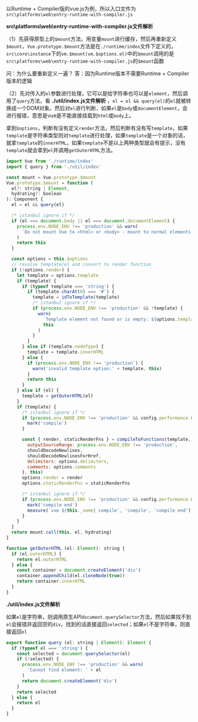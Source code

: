 
以Runtime + Compiler版的vue.js为例，所以入口文件为`src\platforms\web\entry-runtime-with-compiler.js`

**src\platforms\web\entry-runtime-with-compiler.js文件解析**

（1）先获得原型上的`$mount`方法，用变量`mount`进行缓存，然后再重新定义`$mount`，`Vue.prototype.$mount`方法是在`./runtime/index`文件下定义的，`src\core\instance`下的`vm.$mount(vm.$options.el)`中的`$mount`调用的是`src\platforms\web\entry-runtime-with-compiler.js`的`$mount`函数

问：为什么要重新定义一遍？
答：因为Runtime版本不需要Runtime + Compiler版本的逻辑

（2）先对传入的`el`参数进行处理，它可以是给字符串也可以是`element`，然后调用了`query`方法，看 **./util/index.js文件解析** ，`el = el && query(el)`的`el`就被转换成一个DOM对象。然后对`el`进行判断，如果`el`是`body`或`documentElement`，会进行报错，意思是vue是不能直接挂载到`html`或`body`上。

拿到`$options`，判断有没有定义`render`方法，然后判断有没有写`template`，如果`template`是字符串类型则对`template`进行处理，如果`template`是一个对象的话，就拿`template`的`innerHTML`，如果`template`不是以上两种类型就会有提示，没有`template`就会拿到`el`并调用`getOuterHTML`方法。


```javascript
import Vue from './runtime/index'
import { query } from './util/index'

const mount = Vue.prototype.$mount
Vue.prototype.$mount = function (
  el?: string | Element,
  hydrating?: boolean
): Component {
  el = el && query(el)

  /* istanbul ignore if */
  if (el === document.body || el === document.documentElement) {
    process.env.NODE_ENV !== 'production' && warn(
      `Do not mount Vue to <html> or <body> - mount to normal elements instead.`
    )
    return this
  }

  const options = this.$options
  // resolve template/el and convert to render function
  if (!options.render) {
    let template = options.template
    if (template) {
      if (typeof template === 'string') {
        if (template.charAt(0) === '#') {
          template = idToTemplate(template)
          /* istanbul ignore if */
          if (process.env.NODE_ENV !== 'production' && !template) {
            warn(
              `Template element not found or is empty: ${options.template}`,
              this
            )
          }
        }
      } else if (template.nodeType) {
        template = template.innerHTML
      } else {
        if (process.env.NODE_ENV !== 'production') {
          warn('invalid template option:' + template, this)
        }
        return this
      }
    } else if (el) {
      template = getOuterHTML(el)
    }
    if (template) {
      /* istanbul ignore if */
      if (process.env.NODE_ENV !== 'production' && config.performance && mark) {
        mark('compile')
      }

      const { render, staticRenderFns } = compileToFunctions(template, {
        outputSourceRange: process.env.NODE_ENV !== 'production',
        shouldDecodeNewlines,
        shouldDecodeNewlinesForHref,
        delimiters: options.delimiters,
        comments: options.comments
      }, this)
      options.render = render
      options.staticRenderFns = staticRenderFns

      /* istanbul ignore if */
      if (process.env.NODE_ENV !== 'production' && config.performance && mark) {
        mark('compile end')
        measure(`vue ${this._name} compile`, 'compile', 'compile end')
      }
    }
  }
  return mount.call(this, el, hydrating)
}

function getOuterHTML (el: Element): string {
  if (el.outerHTML) {
    return el.outerHTML
  } else {
    const container = document.createElement('div')
    container.appendChild(el.cloneNode(true))
    return container.innerHTML
  }
}
```

**./util/index.js文件解析**

如果`el`是字符串，则调用原生API`document.querySelector`方法，然后如果找不到`el`会报错并返回空的`div`，找到的话直接返回`selected`；如果`el`不是字符串，则直接返回`el`

```javascript
export function query (el: string | Element): Element {
  if (typeof el === 'string') {
    const selected = document.querySelector(el)
    if (!selected) {
      process.env.NODE_ENV !== 'production' && warn(
        'Cannot find element: ' + el
      )
      return document.createElement('div')
    }
    return selected
  } else {
    return el
  }
}
```
